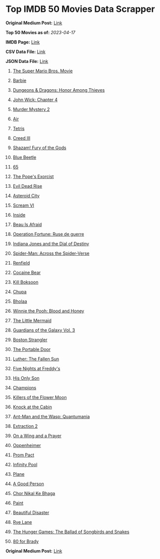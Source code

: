 # Top IMDB 50 Movies Data Scrapper

**Original Medium Post:** [Link](https://medium.com/@nishantsahoo/which-movie-should-i-watch-5c83a3c0f5b1) 

**Top 50 Movies as of:** _2023-04-17_

**IMDB Page:** [Link](http://www.imdb.com/search/title?release_date=2023,2023&title_type=feature)

**CSV Data File:** [Link](/Data/data.csv)

**JSON Data File:** [Link](/Data/data.json)

1. [The Super Mario Bros. Movie](https://www.imdb.com/title/tt6718170/?ref_=adv_li_tt)

2. [Barbie](https://www.imdb.com/title/tt1517268/?ref_=adv_li_tt)

3. [Dungeons & Dragons: Honor Among Thieves](https://www.imdb.com/title/tt2906216/?ref_=adv_li_tt)

4. [John Wick: Chapter 4](https://www.imdb.com/title/tt10366206/?ref_=adv_li_tt)

5. [Murder Mystery 2](https://www.imdb.com/title/tt15255288/?ref_=adv_li_tt)

6. [Air](https://www.imdb.com/title/tt16419074/?ref_=adv_li_tt)

7. [Tetris](https://www.imdb.com/title/tt12758060/?ref_=adv_li_tt)

8. [Creed III](https://www.imdb.com/title/tt11145118/?ref_=adv_li_tt)

9. [Shazam! Fury of the Gods](https://www.imdb.com/title/tt10151854/?ref_=adv_li_tt)

10. [Blue Beetle](https://www.imdb.com/title/tt9362930/?ref_=adv_li_tt)

11. [65](https://www.imdb.com/title/tt12261776/?ref_=adv_li_tt)

12. [The Pope's Exorcist](https://www.imdb.com/title/tt13375076/?ref_=adv_li_tt)

13. [Evil Dead Rise](https://www.imdb.com/title/tt13345606/?ref_=adv_li_tt)

14. [Asteroid City](https://www.imdb.com/title/tt14230388/?ref_=adv_li_tt)

15. [Scream VI](https://www.imdb.com/title/tt17663992/?ref_=adv_li_tt)

16. [Inside](https://www.imdb.com/title/tt14781036/?ref_=adv_li_tt)

17. [Beau Is Afraid](https://www.imdb.com/title/tt13521006/?ref_=adv_li_tt)

18. [Operation Fortune: Ruse de guerre](https://www.imdb.com/title/tt7985704/?ref_=adv_li_tt)

19. [Indiana Jones and the Dial of Destiny](https://www.imdb.com/title/tt1462764/?ref_=adv_li_tt)

20. [Spider-Man: Across the Spider-Verse](https://www.imdb.com/title/tt9362722/?ref_=adv_li_tt)

21. [Renfield](https://www.imdb.com/title/tt11358390/?ref_=adv_li_tt)

22. [Cocaine Bear](https://www.imdb.com/title/tt14209916/?ref_=adv_li_tt)

23. [Kill Boksoon](https://www.imdb.com/title/tt16900880/?ref_=adv_li_tt)

24. [Chupa](https://www.imdb.com/title/tt14923260/?ref_=adv_li_tt)

25. [Bholaa](https://www.imdb.com/title/tt15302222/?ref_=adv_li_tt)

26. [Winnie the Pooh: Blood and Honey](https://www.imdb.com/title/tt19623240/?ref_=adv_li_tt)

27. [The Little Mermaid](https://www.imdb.com/title/tt5971474/?ref_=adv_li_tt)

28. [Guardians of the Galaxy Vol. 3](https://www.imdb.com/title/tt6791350/?ref_=adv_li_tt)

29. [Boston Strangler](https://www.imdb.com/title/tt2560078/?ref_=adv_li_tt)

30. [The Portable Door](https://www.imdb.com/title/tt11820950/?ref_=adv_li_tt)

31. [Luther: The Fallen Sun](https://www.imdb.com/title/tt3155298/?ref_=adv_li_tt)

32. [Five Nights at Freddy's](https://www.imdb.com/title/tt4589218/?ref_=adv_li_tt)

33. [His Only Son](https://www.imdb.com/title/tt8277246/?ref_=adv_li_tt)

34. [Champions](https://www.imdb.com/title/tt15339570/?ref_=adv_li_tt)

35. [Killers of the Flower Moon](https://www.imdb.com/title/tt5537002/?ref_=adv_li_tt)

36. [Knock at the Cabin](https://www.imdb.com/title/tt15679400/?ref_=adv_li_tt)

37. [Ant-Man and the Wasp: Quantumania](https://www.imdb.com/title/tt10954600/?ref_=adv_li_tt)

38. [Extraction 2](https://www.imdb.com/title/tt12263384/?ref_=adv_li_tt)

39. [On a Wing and a Prayer](https://www.imdb.com/title/tt13929998/?ref_=adv_li_tt)

40. [Oppenheimer](https://www.imdb.com/title/tt15398776/?ref_=adv_li_tt)

41. [Prom Pact](https://www.imdb.com/title/tt17321230/?ref_=adv_li_tt)

42. [Infinity Pool](https://www.imdb.com/title/tt10365998/?ref_=adv_li_tt)

43. [Plane](https://www.imdb.com/title/tt5884796/?ref_=adv_li_tt)

44. [A Good Person](https://www.imdb.com/title/tt14153080/?ref_=adv_li_tt)

45. [Chor Nikal Ke Bhaga](https://www.imdb.com/title/tt22297828/?ref_=adv_li_tt)

46. [Paint](https://www.imdb.com/title/tt14472156/?ref_=adv_li_tt)

47. [Beautiful Disaster](https://www.imdb.com/title/tt2316548/?ref_=adv_li_tt)

48. [Rye Lane](https://www.imdb.com/title/tt15893750/?ref_=adv_li_tt)

49. [The Hunger Games: The Ballad of Songbirds and Snakes](https://www.imdb.com/title/tt10545296/?ref_=adv_li_tt)

50. [80 for Brady](https://www.imdb.com/title/tt18079362/?ref_=adv_li_tt)

**Original Medium Post:** [Link](https://medium.com/@nishantsahoo/which-movie-should-i-watch-5c83a3c0f5b1) 
